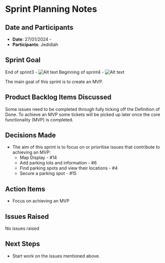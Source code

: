 # Sprint Planning Notes

## Date and Participants

- **Date**: 27/01/2024 -
- **Participants**: Jedidiah

## Sprint Goal

End of sprint3 - ![Alt text](../Sprint-3/sprint3-26-Jan-2024.png)
Beginning of sprint4 - ![Alt text](../Sprint-4/sprint4-27-Jan-2024.png)

The main goal of this sprint is to create an MVP.

## Product Backlog Items Discussed

Some issues need to be completed through fully ticking off the Definition of Done.
To achieve an MVP some tickets will be picked up later once the core functionality (MVP) is completed.

## Decisions Made

- The aim of this sprint is to focus on or prioritise issues that contribute to achieving an MVP:
  - Map Display - #14
  - Add parking lots and information - #6
  - Find parking spots and view their locations - #4
  - Secure a parking spot - #15

## Action Items

- Focus on achieving an MVP

## Issues Raised

No issues raised

<!-- - Any issues or concerns that were raised during the meeting. Include how (or if) they were resolved, or what the next steps are for addressing them like involving supervisor. -->

## Next Steps

- Start work on the issues mentioned above.

<!-- plans to do next, such as start work on the sprint backlog items, hold a follow-up meeting, etc. -->
